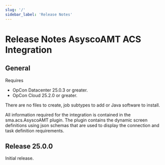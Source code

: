 ```yaml
---
slug: '/'
sidebar_label: 'Release Notes'
---
```


# Release Notes AsyscoAMT ACS Integration

## General

Requires 
- OpCon Datacenter 25.0.3 or greater.
- OpCon Cloud 25.2.0 or greater.

There are no files to create, job subtypes to add or Java software to install.

All information required for the integration is contained in the sma.acs.AsyscoAMT plugin.
The plugin contains the dynamic screen definitions using json schemas that are used to
display the connection and task definition requirements. 

## Release 25.0.0
Initial release.





